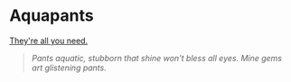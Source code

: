 # Aquapants
[They're all you need.](https://aquapants.org/)

> _Pants aquatic, stubborn that shine won't bless all eyes. Mine gems art glistening pants._
